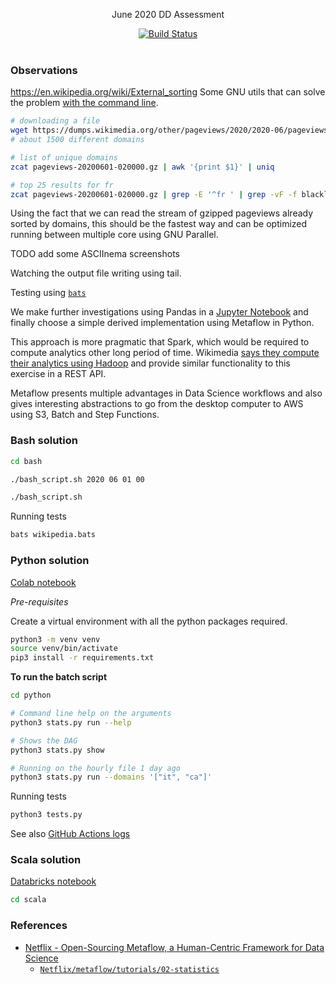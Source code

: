 <p align="center">
  June 2020 DD Assessment
</p>

<p align="center">
  <a href="https://github.com/mycaule/dd-assessment/actions"><img src="https://github.com/mycaule/dd-assessment/workflows/CI/badge.svg?branch=master" alt="Build Status"></a>
  <br>
  <br>
</p>

### Observations

https://en.wikipedia.org/wiki/External_sorting
Some GNU utils that can solve the problem [with the command line](bash/basic_script.sh).

```bash
# downloading a file
wget https://dumps.wikimedia.org/other/pageviews/2020/2020-06/pageviews-20200601-020000.gz -P data
# about 1500 different domains

# list of unique domains
zcat pageviews-20200601-020000.gz | awk '{print $1}' | uniq

# top 25 results for fr
zcat pageviews-20200601-020000.gz | grep -E '^fr ' | grep -vF -f blacklist_domains_and_pages | sort -nrk3,3 | head -25 | awk '{print $2" "$3}'
```

Using the fact that we can read the stream of gzipped pageviews already sorted by domains, this should be the fastest way and can be optimized running between multiple core using GNU Parallel.

TODO add some ASCIInema screenshots

Watching the output file writing using tail.

Testing using [`bats`](https://github.com/sstephenson/bats)

We make further investigations using Pandas in a [Jupyter Notebook](notebook.ipynb) and finally choose a simple derived implementation using Metaflow in Python.

This approach is more pragmatic that Spark, which would be required to compute analytics other long period of time. Wikimedia [says they compute their analytics using Hadoop](https://wikitech.wikimedia.org/wiki/Analytics/AQS/Pageviews) and provide similar functionality to this exercise in a REST API.

Metaflow presents multiple advantages in Data Science workflows and also gives interesting abstractions to go from the desktop computer to AWS using S3, Batch and Step Functions.

### Bash solution

```bash
cd bash

./bash_script.sh 2020 06 01 00

./bash_script.sh
```

Running tests
```bash
bats wikipedia.bats
```

### Python solution

[Colab notebook](https://colab.research.google.com/drive/1VJk8rqx0pWe4KkqmjQ63ILQdjoLqrZ3M?usp=sharing)

*Pre-requisites*

Create a virtual environment with all the python packages required.

```bash
python3 -m venv venv
source venv/bin/activate
pip3 install -r requirements.txt
```

**To run the batch script**

```bash
cd python

# Command line help on the arguments
python3 stats.py run --help

# Shows the DAG
python3 stats.py show

# Running on the hourly file 1 day ago
python3 stats.py run --domains '["it", "ca"]'
```

Running tests
```bash
python3 tests.py
```

See also [GitHub Actions logs](https://github.com/mycaule/dz-assessment/actions)

### Scala solution

[Databricks notebook](https://databricks-prod-cloudfront.cloud.databricks.com/public/4027ec902e239c93eaaa8714f173bcfc/3675239947483677/1559863225658641/3923561340607708/latest.html)

```bash
cd scala
```

### References

- [Netflix - Open-Sourcing Metaflow, a Human-Centric Framework for Data Science](https://netflixtechblog.com/open-sourcing-metaflow-a-human-centric-framework-for-data-science-fa72e04a5d9)
  - [`Netflix/metaflow/tutorials/02-statistics`](https://github.com/Netflix/metaflow/tree/master/metaflow/tutorials/02-statistics)
